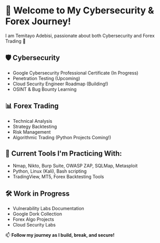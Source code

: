 # 👋 Welcome to My Cybersecurity & Forex Journey!

I am Temitayo Adebisi, passionate about both Cybersecurity and Forex Trading 🚀

## 🛡 Cybersecurity

- Google Cybersecurity Professional Certificate (In Progress)
- Penetration Testing (Upcoming)
- Cloud Security Engineer Roadmap (Building!)
- OSINT & Bug Bounty Learning

## 📊 Forex Trading

- Technical Analysis
- Strategy Backtesting
- Risk Management
- Algorithmic Trading (Python Projects Coming!)

## 🧰 Current Tools I'm Practicing With:

- Nmap, Nikto, Burp Suite, OWASP ZAP, SQLMap, Metasploit
- Python, Linux (Kali), Bash scripting
- TradingView, MT5, Forex Backtesting Tools

## 🛠 Work in Progress

- Vulnerability Labs Documentation
- Google Dork Collection
- Forex Algo Projects
- Cloud Security Labs

📫 **Follow my journey as I build, break, and secure!**
